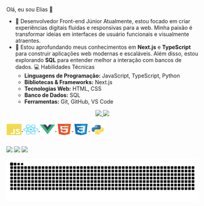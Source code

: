 Olá, eu sou Elias 👋

- 🔭 Desenvolvedor Front-end Júnior
     Atualmente, estou focado em criar experiências digitais fluidas e responsivas para a web. Minha paixão é transformar ideias em interfaces de usuário funcionais e visualmente atraentes.
- 🌱 Estou aprofundando meus conhecimentos em **Next.js** e **TypeScript** para construir aplicações web modernas e escaláveis. Além disso, estou explorando **SQL** para entender melhor a interação com bancos de dados.
  💻 Habilidades Técnicas
  * **Linguagens de Programação:** JavaScript, TypeScript, Python
  * **Bibliotecas & Frameworks:** Next.js
  * **Tecnologias Web:** HTML, CSS
  * **Banco de Dados:** SQL
  * **Ferramentas:** Git, GitHub, VS Code

<div align="center">
  <a href="https://github.com/Elihh2020">
  <img height="180em" src="https://github-readme-stats.vercel.app/api?username=Elihh2020&show_icons=true&theme=dracula&include_all_commits=true&count_private=true"/>
  <img height="180em" src="https://github-readme-stats.vercel.app/api/top-langs/?username=Elihh2020&layout=compact&langs_count=7&theme=dracula"/>
</div>
  
</div>
<div style="display: inline_block"><br>
  <img align="center" alt="Rafa-Js" height="30" width="40" src="https://raw.githubusercontent.com/devicons/devicon/master/icons/javascript/javascript-plain.svg">
  <img align="center" alt="Rafa-React" height="30" width="40" src="https://raw.githubusercontent.com/devicons/devicon/master/icons/react/react-original.svg">
    <img align="center" alt="Rafa-React" height="30" width="40" src="https://raw.githubusercontent.com/devicons/devicon/master/icons/vuejs/vuejs-original.svg">
  <img align="center" alt="Rafa-HTML" height="30" width="40" src="https://raw.githubusercontent.com/devicons/devicon/master/icons/html5/html5-original.svg">
  <img align="center" alt="Rafa-CSS" height="30" width="40" src="https://raw.githubusercontent.com/devicons/devicon/master/icons/css3/css3-original.svg">
  <img align="center" alt="Rafa-Python" height="30" width="40" src="https://raw.githubusercontent.com/devicons/devicon/master/icons/python/python-original.svg">
</div>

 ##
 
<div> 
 <a href="https://discord.gg" target="_blank"><img src="https://img.shields.io/badge/Discord-7289DA?style=for-the-badge&logo=discord&logoColor=white" target="_blank"></a> 
  <a href = "mailto:elias_hotcar@outlook.com"><img src="https://img.shields.io/badge/-Gmail-%23333?style=for-the-badge&logo=gmail&logoColor=white" target="_blank"></a>
  <a href="https://www.linkedin.com/in/elias-santos-de-almeida-5026b11a0" target="_blank"><img src="https://img.shields.io/badge/-LinkedIn-%230077B5?style=for-the-badge&logo=linkedin&logoColor=white" target="_blank"></a> 

  ![Snake animation](https://github.com/Elihh2020/Elihh2020/blob/output/github-contribution-grid-snake.svg)

</div>
